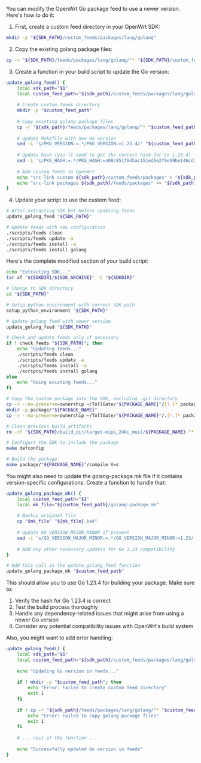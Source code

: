 You can modify the OpenWrt Go package feed to use a newer version. Here's how to do it:

1. First, create a custom feed directory in your OpenWrt SDK:

```bash
mkdir -p "${SDK_PATH}/custom_feeds/packages/lang/golang"
```

2. Copy the existing golang package files:
```bash
cp -r "${SDK_PATH}/feeds/packages/lang/golang/"* "${SDK_PATH}/custom_feeds/packages/lang/golang/"
```

3. Create a function in your build script to update the Go version:
```bash
update_golang_feed() {
    local sdk_path="$1"
    local custom_feed_path="${sdk_path}/custom_feeds/packages/lang/golang"
    
    # Create custom feeds directory
    mkdir -p "$custom_feed_path"
    
    # Copy existing golang package files
    cp -r "${sdk_path}/feeds/packages/lang/golang/"* "$custom_feed_path/"
    
    # Update Makefile with new Go version
    sed -i 's/PKG_VERSION:=.*/PKG_VERSION:=1.23.4/' "${custom_feed_path}/golang/Makefile"
    
    # Update hash (you'll need to get the correct hash for Go 1.23.4)
    sed -i 's/PKG_HASH:=.*/PKG_HASH:=a98c851f8d5ac151ed5e2f6e59be146cd3ca570ddec5b2e7336d5d95c7f7751d/' "${custom_feed_path}/Makefile"
    
    # Add custom feeds to OpenWrt
    echo "src-link custom ${sdk_path}/custom_feeds/packages" > "${sdk_path}/feeds.conf"
    echo "src-link packages ${sdk_path}/feeds/packages" >> "${sdk_path}/feeds.conf"
}
```

4. Update your script to use the custom feed:
```bash
# After extracting SDK but before updating feeds
update_golang_feed "${SDK_PATH}"

# Update feeds with new configuration
./scripts/feeds clean
./scripts/feeds update -a
./scripts/feeds install -a
./scripts/feeds install golang
```

Here's the complete modified section of your build script:

```bash
echo "Extracting SDK..."
tar xf "${SDKDIR}/${SDK_ARCHIVE}" -C "${SDKDIR}"

# Change to SDK directory
cd "${SDK_PATH}"

# Setup python environment with correct SDK path
setup_python_environment "${SDK_PATH}"

# Update golang feed with newer version
update_golang_feed "${SDK_PATH}"

# Check and update feeds only if necessary
if ! check_feeds "${SDK_PATH}"; then
    echo "Updating feeds..."
    ./scripts/feeds clean
    ./scripts/feeds update -a
    ./scripts/feeds install -a
    ./scripts/feeds install golang
else
    echo "Using existing feeds..."
fi

# Copy the custom package into the SDK, excluding .git directory
cp -r --no-preserve=ownership ~/TollGate/"${PACKAGE_NAME}"/[!.]* package/"${PACKAGE_NAME}"/ 2>/dev/null || :
mkdir -p package/"${PACKAGE_NAME}"
cp -r --no-preserve=ownership ~/TollGate/"${PACKAGE_NAME}"/.[!.]* package/"${PACKAGE_NAME}"/ 2>/dev/null || :

# Clean previous build artifacts
rm -rf "${SDK_PATH}/build_dir/target-mips_24kc_musl/${PACKAGE_NAME}-"*

# Configure the SDK to include the package
make defconfig

# Build the package
make package/"${PACKAGE_NAME}"/compile V=s
```

You might also need to update the golang-package.mk file if it contains version-specific configurations. Create a function to handle that:

```bash
update_golang_package_mk() {
    local custom_feed_path="$1"
    local mk_file="${custom_feed_path}/golang-package.mk"
    
    # Backup original file
    cp "$mk_file" "${mk_file}.bak"
    
    # Update GO_VERSION_MAJOR_MINOR if present
    sed -i 's/GO_VERSION_MAJOR_MINOR:=.*/GO_VERSION_MAJOR_MINOR:=1.23/' "$mk_file"
    
    # Add any other necessary updates for Go 1.23 compatibility
}

# Add this call in the update_golang_feed function
update_golang_package_mk "$custom_feed_path"
```

This should allow you to use Go 1.23.4 for building your package. Make sure to:
1. Verify the hash for Go 1.23.4 is correct
2. Test the build process thoroughly
3. Handle any dependency-related issues that might arise from using a newer Go version
4. Consider any potential compatibility issues with OpenWrt's build system

Also, you might want to add error handling:

```bash
update_golang_feed() {
    local sdk_path="$1"
    local custom_feed_path="${sdk_path}/custom_feeds/packages/lang/golang"
    
    echo "Updating Go version in feeds..."
    
    if ! mkdir -p "$custom_feed_path"; then
        echo "Error: Failed to create custom feed directory"
        exit 1
    fi
    
    if ! cp -r "${sdk_path}/feeds/packages/lang/golang/"* "$custom_feed_path/"; then
        echo "Error: Failed to copy golang package files"
        exit 1
    fi
    
    # ... rest of the function ...
    
    echo "Successfully updated Go version in feeds"
}
```